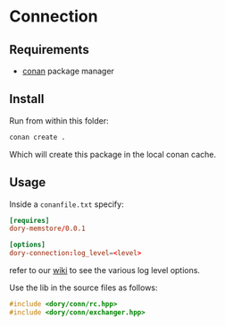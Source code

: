 # Connection

## Requirements

- [conan](https://conan.io/) package manager

## Install

Run from within this folder:

```sh
conan create .
```

Which will create this package in the local conan cache.

## Usage

Inside a `conanfile.txt` specify:

```toml
[requires]
dory-memstore/0.0.1

[options]
dory-connection:log_level=<level>
```

refer to our [wiki](https://github.com/link_not_accessible_in_anon_submission/Logger) to
see the various log level options.

Use the lib in the source files as follows:

```cpp
#include <dory/conn/rc.hpp>
#include <dory/conn/exchanger.hpp>
```
